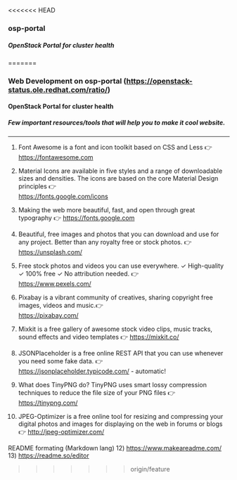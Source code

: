 <<<<<<< HEAD
### osp-portal
##### OpenStack Portal for cluster health

=======
### Web Development on osp-portal (https://openstack-status.ole.redhat.com/ratio/)
#### OpenStack Portal for cluster health

##### Few important resources/tools that will help you to make it cool website.
-------------------------------------------------------------------------
1) Font Awesome is a font and icon toolkit based on CSS and Less :point_right:	
https://fontawesome.com 

2) Material Icons are available in five styles and a range of downloadable sizes and densities. The icons are based on the core Material Design principles :point_right:	
https://fonts.google.com/icons 

3) Making the web more beautiful, fast, and open through great typography :point_right:	
https://fonts.google.com 

4) Beautiful, free images and photos that you can download and use for any project. Better than any royalty free or stock photos. :point_right:	
https://unsplash.com/ 

5) Free stock photos and videos you can use everywhere. ✓ High-quality ✓ 100% free ✓ No attribution needed. :point_right:	
https://www.pexels.com/ 

6) Pixabay is a vibrant community of creatives, sharing copyright free images, videos and music.:point_right:	
https://pixabay.com/ 

7) Mixkit is a free gallery of awesome stock video clips, music tracks, sound effects and video templates :point_right:	
https://mixkit.co/ 

8) JSONPlaceholder is a free online REST API that you can use whenever you need some fake data. :point_right:	
https://jsonplaceholder.typicode.com/ - automatic!

9) What does TinyPNG do? TinyPNG uses smart lossy compression techniques to reduce the file size of your PNG files :point_right:	
https://tinypng.com/ 

10) JPEG-Optimizer is a free online tool for resizing and compressing your digital photos and images for displaying on the web in forums or blogs :point_right:	
http://jpeg-optimizer.com/

README formating (Markdown lang)
12)  https://www.makeareadme.com/
13) https://readme.so/editor
>>>>>>> origin/feature
